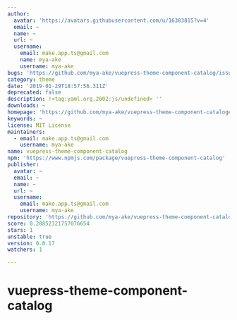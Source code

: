 ```yaml
---
author:
  avatar: 'https://avatars.githubusercontent.com/u/16383815?v=4'
  email: ~
  name: ~
  url: ~
  username:
    email: make.app.ts@gmail.com
    name: mya-ake
    username: mya-ake
bugs: 'https://github.com/mya-ake/vuepress-theme-component-catalog/issues'
category: theme
date: '2019-01-29T18:57:56.311Z'
deprecated: false
description: !<tag:yaml.org,2002:js/undefined> ''
downloads: ~
homepage: 'https://github.com/mya-ake/vuepress-theme-component-catalog#readme'
keywords: ~
license: MIT License
maintainers:
  - email: make.app.ts@gmail.com
    username: mya-ake
name: vuepress-theme-component-catalog
npm: 'https://www.npmjs.com/package/vuepress-theme-component-catalog'
publisher:
  avatar: ~
  email: ~
  name: ~
  url: ~
  username:
    email: make.app.ts@gmail.com
    username: mya-ake
repository: 'https://github.com/mya-ake/vuepress-theme-component-catalog'
score: 0.28852321757076654
stars: 1
unstable: true
version: 0.0.17
watchers: 1

---
```


# vuepress-theme-component-catalog